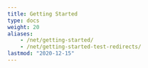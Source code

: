```yaml
---
title: Getting Started
type: docs
weight: 20
aliases: 
    - /net/getting-started/
    - /net/getting-started-test-redirects/
lastmod: "2020-12-15"
---
```


